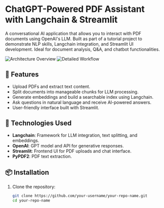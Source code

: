 # ChatGPT-Powered PDF Assistant with Langchain & Streamlit

A conversational AI application that allows you to interact with PDF documents using OpenAI's LLM. Built as part of a tutorial project to demonstrate NLP skills, Langchain integration, and Streamlit UI development. Ideal for document analysis, Q&A, and chatbot functionalities.

![Architecture Overview]((https://github.com/ugyenn-tsheringg/ChatPDF-RAG/blob/main/images/abstract_view.png))
![Detailed Workflow]([detailed_view.png](https://github.com/ugyenn-tsheringg/ChatPDF-RAG/blob/main/images/detailed_view.png))

## 🚀 Features
- Upload PDFs and extract text content.
- Split documents into manageable chunks for LLM processing.
- Generate embeddings and build a searchable index using Langchain.
- Ask questions in natural language and receive AI-powered answers.
- User-friendly interface built with Streamlit.

## 🔧 Technologies Used
- **Langchain**: Framework for LLM integration, text splitting, and embeddings.
- **OpenAI**: GPT model and API for generative responses.
- **Streamlit**: Frontend UI for PDF uploads and chat interface.
- **PyPDF2**: PDF text extraction.

## 📦 Installation
1. Clone the repository:
   ```bash
   git clone https://github.com/your-username/your-repo-name.git
   cd your-repo-name
